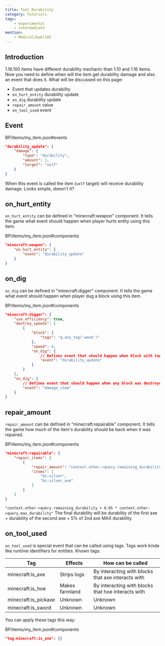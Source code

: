 ```yaml
---
title: Tool Durability
category: Tutorials
tags:
    - experimental
    - intermediate
mention:
    - MedicalJewel105
---
```


## Introduction

1.16.100 items have different durability mechanic than 1.10 and 1.16 items.
Now you need to define when will the item get durability damage and also an event that does it.
What will be discussed on this page:

-	Event that updates durability
-	`on_hurt_entity` durability update
-	`on_dig` durability update
-	`repair_amount` value
-	`on_tool_used` event

## Event

<CodeHeader>BP/items/my_item.json#events</CodeHeader>

```json
"durability_update": {
    "damage": {
        "type": "durability",
        "amount": 1,
        "target": "self"
    }
}
```

When this event is called the item (`self` target) will receive durability damage.
Looks simple, doesn't it?

## on_hurt_entity

`on_hurt_entity` can be defined in "minecraft:weapon" component. It tells the game what event should happen when player hurts entity using this item.

<CodeHeader>BP/items/my_item.json#components</CodeHeader>

```json
"minecraft:weapon": {
    "on_hurt_entity": {
        "event": "durability_update"
    }
}
```

## on_dig

`on_dig` can be defined in "minecraft:digger" component. It tells the game what event should happen when player dug a block using this item.

<CodeHeader>BP/items/my_item.json#components</CodeHeader>

```json
"minecraft:digger": {
    "use_efficiency": true,
    "destroy_speeds": [
        {
            "block": {
                "tags": "q.any_tag('wood')"
            },
            "speed": 8,
            "on_dig": {
				// Defines event that should happen when block with tag wood was dug.
                "event": "durability_update"
            }
        }
    ],
    "on_dig": {
		// Defines event that should happen when any block was destroyed.
        "event": "damage_item"
    }
}
```

## repair_amount

`repair_amount` can be defined in "minecraft:repairable" component. It tells the game how much of the item's durability should be back when it was repaired.

<CodeHeader>BP/items/my_item.json#components</CodeHeader>

```json
"minecraft:repairable": {
    "repair_items": [
        {
            "repair_amount": "context.other->query.remaining_durability + 0.05 * context.other->query.max_durability",
            "items": [
                "bs:silver",
                "bs:silver_axe"
            ]
        }
    ]
}
```

`"context.other->query.remaining_durability + 0.05 * context.other->query.max_durability"`
The final durability will be durability of the first axe + durability of the second axe + 5% of 2nd axe MAX durability.

## on_tool_used

`on_tool_used` is special event that can be called using tags.
Tags work kinda like runtime identifiers for entities.
Known tags:

| Tag                  | Effects           | How can be called                                  |
| -------------------- | ----------------- | -------------------------------------------------- |
| minecraft:is_axe     | Strips logs       | By interacting with blocks that axe interacts with |
| minecraft:is_hoe     | Makes farmland    | By interacting with blocks that hoe interacts with |
| minecraft:is_pickaxe | Unknown           | Unknown                                            |
| minecraft:is_sword   | Unknown           | Unknown                                            |

You can apply these tags this way:

<CodeHeader>BP/items/my_item.json#components</CodeHeader>

```json
"tag:minecraft:is_axe": {}
```
